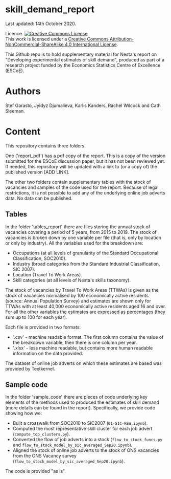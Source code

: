 # skill_demand_report
Last updated: 14th October 2020.

Licence.
<a rel="license" href="http://creativecommons.org/licenses/by-nc-sa/4.0/"><img alt="Creative Commons License" style="border-width:0" src="https://i.creativecommons.org/l/by-nc-sa/4.0/80x15.png" /></a><br />This work is licensed under a <a rel="license" href="http://creativecommons.org/licenses/by-nc-sa/4.0/">Creative Commons Attribution-NonCommercial-ShareAlike 4.0 International License</a>.

This Github repo is to hold supplementary material for Nesta's report on "Developing experimental estimates of skill demand", produced as part of a research project funded by the Economics Statistics Centre of Excellence (ESCoE).

# Authors
Stef Garasto, Jyldyz Djumalieva, Karlis Kanders, Rachel Wilcock and Cath Sleeman.

# Content
This repository contains three folders.

One ('report_pdf') has a pdf copy of the report. This is a copy of the version submitted for the ESCoE discussion paper, but it has not been reviewed yet. If needed, this repository will be updated with a link to (or a copy of) the published version [ADD LINK].

The other two folders contain supplementary tables with the stock of vacancies and samples of the code used for the report. Because of legal restrictions, it is not possible to add any of the underlying online job adverts data. No data can be published.

## Tables
In the folder 'tables_report' there are files storing the annual stock of vacancies covering a period of 5 years, from 2015 to 2019. The stock of vacancies is broken down by one variable per file (that is, only by location or only by industry). All the variables used for the breakdown are:
<ul>
<li>Occupations (at all levels of granularity of the Standard Occupational Classification, SOC2010).</li>
<li>Industry (broad categories from the Standard Industrial Classification, SIC 2007).</li>
<li>Location (Travel To Work Areas).</li>
<li>Skill categories (at all levels of Nesta's skills taxonomy). </li>
</ul>

The stock of vacancies by Travel To Work Areas (TTWAs) is given as the stock of vacancies normalised by 100 economically active residents (source: Annual Population Survey) and estimates are shown only for TTWAs with at least 40,000 economically active residents aged 16 and over. For all the other variables the estimates are expressed as percentages (they sum up to 100 for each year).

Each file is provided in two formats:
<ul>
<li> '.csv' - machine readable format. The first column contains the value of the breakdown variable, then there is one column per year.</li>
<li> '.xlsx' - less machine readable, but contains more human readable information on the data provided.</li>
</ul>

The dataset of online job adverts on which these estimates are based was provided by Textkernel.

## Sample code
In the folder 'sample_code' there are pieces of code underlying key elements of the methods used to produced the estimates of skill demand (more details can be found in the report). Specifically, we provide code showing how we:
<ul>
<li>Built a crosswalk from SOC2010 to SIC2007 (<code>01-SIC-REW.ipynb</code>).</li>
<li>Computed the most representative skill cluster for each job advert (<code>compute_top_clusters.py</code>).</li>
<li>Converted the flow of job adverts into a stock (<code>flow_to_stock_funcs.py</code> and <code>flow_to_stock_model_by_sic_averaged_Sep20.ipynb</code>).</li>
<li>Aligned the stock of online job adverts to the stock of ONS vacancies from the ONS Vacancy survey (<code>flow_to_stock_model_by_sic_averaged_Sep20.ipynb</code>).</li>
</ul>

The code is provided "as is".
